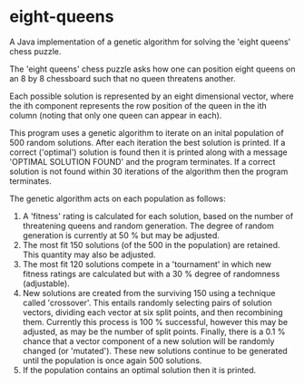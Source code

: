 # eight-queens
A Java implementation of a genetic algorithm for solving the 'eight queens' chess puzzle.

The 'eight queens' chess puzzle asks how one can position eight queens on an 8 by 8 chessboard such that no queen threatens another.

Each possible solution is represented by an eight dimensional vector, where the ith component represents the row position of the queen in the ith column (noting that only one queen can appear in each).

This program uses a genetic algorithm to iterate on an inital population of 500 random solutions. After each iteration the best solution is printed. If a correct ('optimal') solution is found then it is printed along with a message 'OPTIMAL SOLUTION FOUND' and the program terminates. If a correct solution is not found within 30 iterations of the algorithm then the program terminates.

The genetic algorithm acts on each population as follows:

  1. A 'fitness' rating is calculated for each solution, based on the number of threatening queens and random generation. The degree of random generation is currently at 50 % but may be adjusted.
  2. The most fit 150 solutions (of the 500 in the population) are retained. This quantity may also be adjusted.
  3. The most fit 120 solutions compete in a 'tournament' in which new fitness ratings are calculated but with a 30 % degree of randomness (adjustable).
  2. New solutions are created from the surviving 150 using a technique called 'crossover'. This entails randomly selecting pairs of solution vectors, dividing each vector at six split points, and then recombining them. Currently this process is 100 % successful, however this may be adjusted, as may be the number of split points. Finally, there is a 0.1 % chance that a vector component of a new solution will be randomly changed (or 'mutated'). These new solutions continue to be generated until the population is once again 500 solutions.
  3. If the population contains an optimal solution then it is printed.


